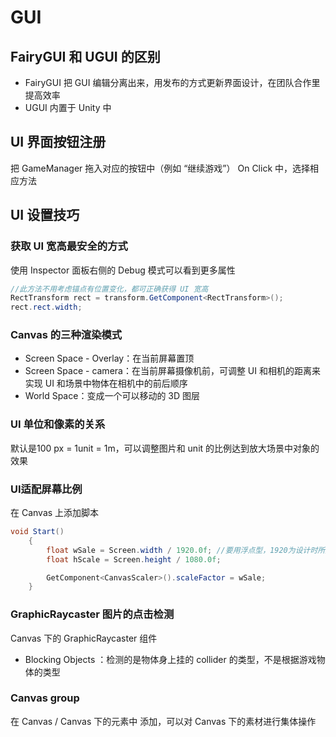 # GUI

## FairyGUI 和 UGUI 的区别

- FairyGUI 把 GUI 编辑分离出来，用发布的方式更新界面设计，在团队合作里提高效率
- UGUI 内置于 Unity 中

## UI 界面按钮注册

把 GameManager 拖入对应的按钮中（例如 “继续游戏”） On Click 中，选择相应方法

## UI 设置技巧

### 获取 UI 宽高最安全的方式

使用 Inspector 面板右侧的 Debug 模式可以看到更多属性

```c#
//此方法不用考虑锚点有位置变化，都可正确获得 UI 宽高
RectTransform rect = transform.GetComponent<RectTransform>();
rect.rect.width;
```

###  Canvas 的三种渲染模式

- Screen Space - Overlay：在当前屏幕置顶
- Screen Space - camera：在当前屏幕摄像机前，可调整 UI 和相机的距离来实现 UI 和场景中物体在相机中的前后顺序
- World Space：变成一个可以移动的 3D 图层

### UI 单位和像素的关系

默认是100 px = 1unit = 1m，可以调整图片和 unit 的比例达到放大场景中对象的效果

### UI适配屏幕比例

在 Canvas 上添加脚本

```c#
void Start()
    {
        float wSale = Screen.width / 1920.0f; //要用浮点型，1920为设计时所用的屏幕宽度
        float hScale = Screen.height / 1080.0f;

        GetComponent<CanvasScaler>().scaleFactor = wSale;
    }
```

### GraphicRaycaster 图片的点击检测

Canvas 下的 GraphicRaycaster 组件

- Blocking Objects ：检测的是物体身上挂的 collider 的类型，不是根据游戏物体的类型

### Canvas group

在 Canvas / Canvas 下的元素中 添加，可以对 Canvas 下的素材进行集体操作